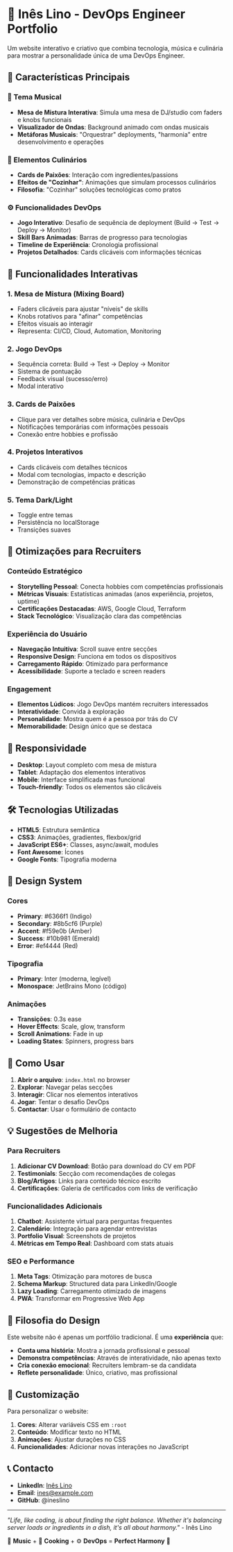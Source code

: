 # 🎵 Inês Lino - DevOps Engineer Portfolio

Um website interativo e criativo que combina tecnologia, música e culinária para mostrar a personalidade única de uma DevOps Engineer.

## 🌟 Características Principais

### 🎸 Tema Musical
- **Mesa de Mistura Interativa**: Simula uma mesa de DJ/studio com faders e knobs funcionais
- **Visualizador de Ondas**: Background animado com ondas musicais
- **Metáforas Musicais**: "Orquestrar" deployments, "harmonia" entre desenvolvimento e operações

### 🍳 Elementos Culinários
- **Cards de Paixões**: Interação com ingredientes/passions
- **Efeitos de "Cozinhar"**: Animações que simulam processos culinários
- **Filosofia**: "Cozinhar" soluções tecnológicas como pratos

### ⚙️ Funcionalidades DevOps
- **Jogo Interativo**: Desafio de sequência de deployment (Build → Test → Deploy → Monitor)
- **Skill Bars Animadas**: Barras de progresso para tecnologias
- **Timeline de Experiência**: Cronologia profissional
- **Projetos Detalhados**: Cards clicáveis com informações técnicas

## 🚀 Funcionalidades Interativas

### 1. **Mesa de Mistura (Mixing Board)**
- Faders clicáveis para ajustar "níveis" de skills
- Knobs rotativos para "afinar" competências
- Efeitos visuais ao interagir
- Representa: CI/CD, Cloud, Automation, Monitoring

### 2. **Jogo DevOps**
- Sequência correta: Build → Test → Deploy → Monitor
- Sistema de pontuação
- Feedback visual (sucesso/erro)
- Modal interativo

### 3. **Cards de Paixões**
- Clique para ver detalhes sobre música, culinária e DevOps
- Notificações temporárias com informações pessoais
- Conexão entre hobbies e profissão

### 4. **Projetos Interativos**
- Cards clicáveis com detalhes técnicos
- Modal com tecnologias, impacto e descrição
- Demonstração de competências práticas

### 5. **Tema Dark/Light**
- Toggle entre temas
- Persistência no localStorage
- Transições suaves

## 🎯 Otimizações para Recruiters

### **Conteúdo Estratégico**
- **Storytelling Pessoal**: Conecta hobbies com competências profissionais
- **Métricas Visuais**: Estatísticas animadas (anos experiência, projetos, uptime)
- **Certificações Destacadas**: AWS, Google Cloud, Terraform
- **Stack Tecnológico**: Visualização clara das competências

### **Experiência do Usuário**
- **Navegação Intuitiva**: Scroll suave entre secções
- **Responsive Design**: Funciona em todos os dispositivos
- **Carregamento Rápido**: Otimizado para performance
- **Acessibilidade**: Suporte a teclado e screen readers

### **Engagement**
- **Elementos Lúdicos**: Jogo DevOps mantém recruiters interessados
- **Interatividade**: Convida à exploração
- **Personalidade**: Mostra quem é a pessoa por trás do CV
- **Memorabilidade**: Design único que se destaca

## 📱 Responsividade

- **Desktop**: Layout completo com mesa de mistura
- **Tablet**: Adaptação dos elementos interativos
- **Mobile**: Interface simplificada mas funcional
- **Touch-friendly**: Todos os elementos são clicáveis

## 🛠️ Tecnologias Utilizadas

- **HTML5**: Estrutura semântica
- **CSS3**: Animações, gradientes, flexbox/grid
- **JavaScript ES6+**: Classes, async/await, modules
- **Font Awesome**: Ícones
- **Google Fonts**: Tipografia moderna

## 🎨 Design System

### **Cores**
- **Primary**: #6366f1 (Indigo)
- **Secondary**: #8b5cf6 (Purple)
- **Accent**: #f59e0b (Amber)
- **Success**: #10b981 (Emerald)
- **Error**: #ef4444 (Red)

### **Tipografia**
- **Primary**: Inter (moderna, legível)
- **Monospace**: JetBrains Mono (código)

### **Animações**
- **Transições**: 0.3s ease
- **Hover Effects**: Scale, glow, transform
- **Scroll Animations**: Fade in up
- **Loading States**: Spinners, progress bars

## 🚀 Como Usar

1. **Abrir o arquivo**: `index.html` no browser
2. **Explorar**: Navegar pelas secções
3. **Interagir**: Clicar nos elementos interativos
4. **Jogar**: Tentar o desafio DevOps
5. **Contactar**: Usar o formulário de contacto

## 💡 Sugestões de Melhoria

### **Para Recruiters**
1. **Adicionar CV Download**: Botão para download do CV em PDF
2. **Testimonials**: Secção com recomendações de colegas
3. **Blog/Artigos**: Links para conteúdo técnico escrito
4. **Certificações**: Galeria de certificados com links de verificação

### **Funcionalidades Adicionais**
1. **Chatbot**: Assistente virtual para perguntas frequentes
2. **Calendário**: Integração para agendar entrevistas
3. **Portfolio Visual**: Screenshots de projetos
4. **Métricas em Tempo Real**: Dashboard com stats atuais

### **SEO e Performance**
1. **Meta Tags**: Otimização para motores de busca
2. **Schema Markup**: Structured data para LinkedIn/Google
3. **Lazy Loading**: Carregamento otimizado de imagens
4. **PWA**: Transformar em Progressive Web App

## 🎵 Filosofia do Design

Este website não é apenas um portfólio tradicional. É uma **experiência** que:

- **Conta uma história**: Mostra a jornada profissional e pessoal
- **Demonstra competências**: Através de interatividade, não apenas texto
- **Cria conexão emocional**: Recruiters lembram-se da candidata
- **Reflete personalidade**: Único, criativo, mas profissional

## 🔧 Customização

Para personalizar o website:

1. **Cores**: Alterar variáveis CSS em `:root`
2. **Conteúdo**: Modificar texto no HTML
3. **Animações**: Ajustar durações no CSS
4. **Funcionalidades**: Adicionar novas interações no JavaScript

## 📞 Contacto

- **LinkedIn**: [Inês Lino](https://www.linkedin.com/in/ines-fv-lino/)
- **Email**: ines@example.com
- **GitHub**: @ineslino

---

*"Life, like coding, is about finding the right balance. Whether it's balancing server loads or ingredients in a dish, it's all about harmony."* - Inês Lino

🎸 **Music** + 🍳 **Cooking** + ⚙️ **DevOps** = **Perfect Harmony** 🎵
